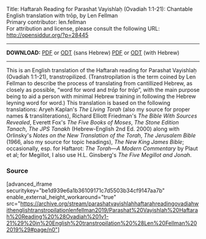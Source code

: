 <html>
<head></head>
<body>
Title: Haftarah Reading for Parashat Vayishlaḥ (Ovadiah 1:1-21): Chantable English translation with trōp, by Len Fellman<br />
Primary contributor: len.fellman<br />
For attribution and license, please consult the following URL: <a href="http://opensiddur.org/?p=28445">http://opensiddur.org/?p=28445</a>
<p />
<hr />

<strong>DOWNLOAD:</strong> 
<a href="https://archive.org/download/parashatvayishlahhaftarahreadingovadiahwithenglishtranstropilationlenfellman2019/Parashat%20Vayishlah%20Haftarah%20Reading%20%28Ovadiah%201v1-21%29%20in%20English%20transtropilation%20%28Len%20Fellman%202019%29%20-%20english%20only.pdf">PDF</a> or <a href="https://archive.org/download/parashatvayishlahhaftarahreadingovadiahwithenglishtranstropilationlenfellman2019/Parashat%20Vayishlah%20Haftarah%20Reading%20%28Ovadiah%201v1-21%29%20in%20English%20transtropilation%20%28Len%20Fellman%202019%29%20-%20english%20only.odt">ODT</a> (sans Hebrew)
<a href="https://archive.org/download/parashatvayishlahhaftarahreadingovadiahwithenglishtranstropilationlenfellman2019/Parashat%20Vayishlah%20Haftarah%20Reading%20%28Ovadiah%201v1-21%29%20in%20English%20transtropilation%20%28Len%20Fellman%202019%29.pdf">PDF</a> or <a href="https://archive.org/download/parashatvayishlahhaftarahreadingovadiahwithenglishtranstropilationlenfellman2019/Parashat%20Vayishlah%20Haftarah%20Reading%20%28Ovadiah%201v1-21%29%20in%20English%20transtropilation%20%28Len%20Fellman%202019%29.odt">ODT</a> (with Hebrew)

<hr />

This is an English translation of the Haftarah reading for Parashat Vayishlaḥ (Ovadiah 1:1-21), transtropilized. (Transtropilation is the term coined by Len Fellman to describe the process of translating from cantillized Hebrew, as closely as possible, “word for word and <em>trōp</em> for <em>trōp</em>”, with the main purpose being to aid a person with minimal Hebrew training in following the Hebrew leyning word for word.) This translation is based on the following translations: Aryeh Kaplan's <em>The Living Torah</em> (also my source for proper names &amp; transliterations), Richard Elliott Friedman's <em>The Bible With Sources Revealed</em>, Everett Fox's <em>The Five Books of Moses</em>, <em>The Stone Edition Tanach</em>, <em>The JPS Tanakh</em> (Hebrew-English 2nd Ed. 2000) along with Orlinsky's <em>Notes on the New Translation of the Torah</em>, <em>The Jerusalem Bible</em> (1966, also my source for topic headings), <em>The New King James Bible</em>; occasionally, esp. for Haftarot: <em>The Torah—A Modern Commentary</em> by Plaut et al; for Megillot, I also use H.L. Ginsberg's <em>The Five Megillot and Jonah</em>.

<h3>Source</h3>

[advanced_iframe securitykey="be1d939e6a1b36109171c7d5503b34cf9147aa7b" enable_external_height_workaround="true" src="https://archive.org/stream/parashatvayishlahhaftarahreadingovadiahwithenglishtranstropilationlenfellman2019/Parashat%20Vayishlah%20Haftarah%20Reading%20%28Ovadiah%201v1-21%29%20in%20English%20transtropilation%20%28Len%20Fellman%202019%29#page/n0"]

</body>
</html>